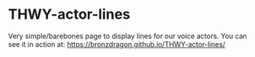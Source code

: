 # THWY-actor-lines
Very simple/barebones page to display lines for our voice actors.
You can see it in action at:
https://bronzdragon.github.io/THWY-actor-lines/